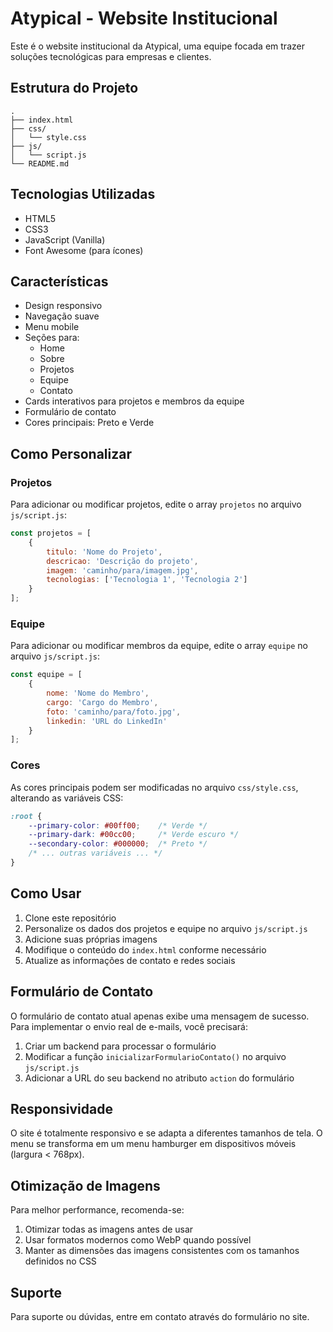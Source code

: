 # Atypical - Website Institucional

Este é o website institucional da Atypical, uma equipe focada em trazer soluções tecnológicas para empresas e clientes.

## Estrutura do Projeto

```
.
├── index.html
├── css/
│   └── style.css
├── js/
│   └── script.js
└── README.md
```

## Tecnologias Utilizadas

- HTML5
- CSS3
- JavaScript (Vanilla)
- Font Awesome (para ícones)

## Características

- Design responsivo
- Navegação suave
- Menu mobile
- Seções para:
  - Home
  - Sobre
  - Projetos
  - Equipe
  - Contato
- Cards interativos para projetos e membros da equipe
- Formulário de contato
- Cores principais: Preto e Verde

## Como Personalizar

### Projetos

Para adicionar ou modificar projetos, edite o array `projetos` no arquivo `js/script.js`:

```javascript
const projetos = [
    {
        titulo: 'Nome do Projeto',
        descricao: 'Descrição do projeto',
        imagem: 'caminho/para/imagem.jpg',
        tecnologias: ['Tecnologia 1', 'Tecnologia 2']
    }
];
```

### Equipe

Para adicionar ou modificar membros da equipe, edite o array `equipe` no arquivo `js/script.js`:

```javascript
const equipe = [
    {
        nome: 'Nome do Membro',
        cargo: 'Cargo do Membro',
        foto: 'caminho/para/foto.jpg',
        linkedin: 'URL do LinkedIn'
    }
];
```

### Cores

As cores principais podem ser modificadas no arquivo `css/style.css`, alterando as variáveis CSS:

```css
:root {
    --primary-color: #00ff00;    /* Verde */
    --primary-dark: #00cc00;     /* Verde escuro */
    --secondary-color: #000000;  /* Preto */
    /* ... outras variáveis ... */
}
```

## Como Usar

1. Clone este repositório
2. Personalize os dados dos projetos e equipe no arquivo `js/script.js`
3. Adicione suas próprias imagens
4. Modifique o conteúdo do `index.html` conforme necessário
5. Atualize as informações de contato e redes sociais

## Formulário de Contato

O formulário de contato atual apenas exibe uma mensagem de sucesso. Para implementar o envio real de e-mails, você precisará:

1. Criar um backend para processar o formulário
2. Modificar a função `inicializarFormularioContato()` no arquivo `js/script.js`
3. Adicionar a URL do seu backend no atributo `action` do formulário

## Responsividade

O site é totalmente responsivo e se adapta a diferentes tamanhos de tela. O menu se transforma em um menu hamburger em dispositivos móveis (largura < 768px).

## Otimização de Imagens

Para melhor performance, recomenda-se:

1. Otimizar todas as imagens antes de usar
2. Usar formatos modernos como WebP quando possível
3. Manter as dimensões das imagens consistentes com os tamanhos definidos no CSS

## Suporte

Para suporte ou dúvidas, entre em contato através do formulário no site. 